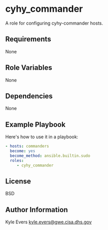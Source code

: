 # cyhy_commander #

A role for configuring cyhy-commander hosts.

## Requirements ##

None

## Role Variables ##

None

## Dependencies ##

None

## Example Playbook ##

Here's how to use it in a playbook:

```yaml
- hosts: commanders
  become: yes
  become_method: ansible.builtin.sudo
  roles:
     - cyhy_commander
```

## License ##

BSD

## Author Information ##

Kyle Evers <kyle.evers@gwe.cisa.dhs.gov>
